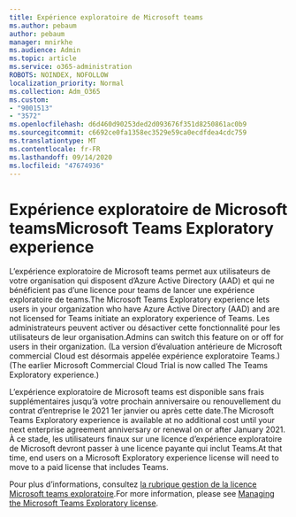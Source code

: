 ```yaml
---
title: Expérience exploratoire de Microsoft teams
ms.author: pebaum
author: pebaum
manager: mnirkhe
ms.audience: Admin
ms.topic: article
ms.service: o365-administration
ROBOTS: NOINDEX, NOFOLLOW
localization_priority: Normal
ms.collection: Adm_O365
ms.custom:
- "9001513"
- "3572"
ms.openlocfilehash: d6d460d90253ded2d093676f351d8250861ac0b9
ms.sourcegitcommit: c6692ce0fa1358ec3529e59ca0ecdfdea4cdc759
ms.translationtype: MT
ms.contentlocale: fr-FR
ms.lasthandoff: 09/14/2020
ms.locfileid: "47674936"
---
```

# <a name="microsoft-teams-exploratory-experience"></a><span data-ttu-id="4db14-102">Expérience exploratoire de Microsoft teams</span><span class="sxs-lookup"><span data-stu-id="4db14-102">Microsoft Teams Exploratory experience</span></span>

<span data-ttu-id="4db14-103">L’expérience exploratoire de Microsoft teams permet aux utilisateurs de votre organisation qui disposent d’Azure Active Directory (AAD) et qui ne bénéficient pas d’une licence pour teams de lancer une expérience exploratoire de teams.</span><span class="sxs-lookup"><span data-stu-id="4db14-103">The Microsoft Teams Exploratory experience lets users in your organization who have Azure Active Directory (AAD) and are not licensed for Teams initiate an exploratory experience of Teams.</span></span> <span data-ttu-id="4db14-104">Les administrateurs peuvent activer ou désactiver cette fonctionnalité pour les utilisateurs de leur organisation.</span><span class="sxs-lookup"><span data-stu-id="4db14-104">Admins can switch this feature on or off for users in their organization.</span></span> <span data-ttu-id="4db14-105">(La version d’évaluation antérieure de Microsoft commercial Cloud est désormais appelée expérience exploratoire Teams.)</span><span class="sxs-lookup"><span data-stu-id="4db14-105">(The earlier Microsoft Commercial Cloud Trial is now called The Teams Exploratory experience.)</span></span>

<span data-ttu-id="4db14-106">L’expérience exploratoire de Microsoft teams est disponible sans frais supplémentaires jusqu’à votre prochain anniversaire ou renouvellement du contrat d’entreprise le 2021 1er janvier ou après cette date.</span><span class="sxs-lookup"><span data-stu-id="4db14-106">The Microsoft Teams Exploratory experience is available at no additional cost until your next enterprise agreement anniversary or renewal on or after January 2021.</span></span> <span data-ttu-id="4db14-107">À ce stade, les utilisateurs finaux sur une licence d’expérience exploratoire de Microsoft devront passer à une licence payante qui inclut Teams.</span><span class="sxs-lookup"><span data-stu-id="4db14-107">At that time, end users on a Microsoft Exploratory experience license will need to move to a paid license that includes Teams.</span></span>

<span data-ttu-id="4db14-108">Pour plus d’informations, consultez [la rubrique gestion de la licence Microsoft teams exploratoire](https://docs.microsoft.com/microsoftteams/teams-exploratory/).</span><span class="sxs-lookup"><span data-stu-id="4db14-108">For more information, please see [Managing the Microsoft Teams Exploratory license](https://docs.microsoft.com/microsoftteams/teams-exploratory/).</span></span>
